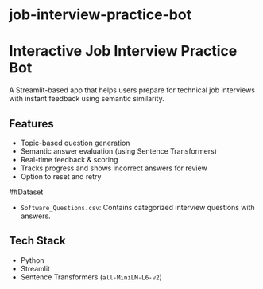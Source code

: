 # job-interview-practice-bot

# Interactive Job Interview Practice Bot

A Streamlit-based app that helps users prepare for technical job interviews with instant feedback using semantic similarity.

## Features
- Topic-based question generation
- Semantic answer evaluation (using Sentence Transformers)
- Real-time feedback & scoring
- Tracks progress and shows incorrect answers for review
- Option to reset and retry

##Dataset
- `Software_Questions.csv`: Contains categorized interview questions with answers.

## Tech Stack
- Python
- Streamlit
- Sentence Transformers (`all-MiniLM-L6-v2`)

